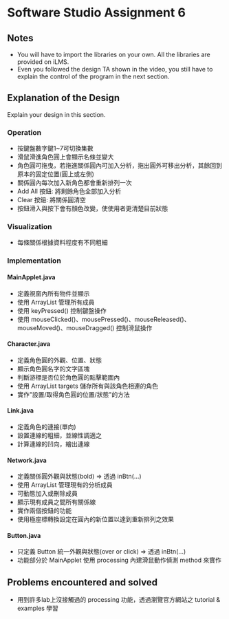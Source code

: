 # Software Studio Assignment 6

## Notes
+ You will have to import the libraries on your own. All the libraries are provided on iLMS.
+ Even you followed the design TA shown in the video, you still have to explain the control of the program in the next section.

## Explanation of the Design
Explain your design in this section.  

### Operation
+ 按鍵盤數字鍵1~7可切換集數
+ 滑鼠滑進角色圓上會顯示名條並變大
+ 角色圓可拖曳，若拖進關係圓內可加入分析，拖出圓外可移出分析，其餘回到原本的固定位置(圓上或左側)
+ 關係圓內每次加入新角色都會重新排列一次
+ Add All 按鈕: 將剩餘角色全部加入分析
+ Clear 按鈕: 將關係圓清空
+ 按鈕滑入與按下會有顏色改變，使使用者更清楚目前狀態

### Visualization
+ 每條關係根據資料程度有不同粗細

### Implementation

#### MainApplet.java
+ 定義視窗內所有物件並顯示
+ 使用 ArrayList 管理所有成員
+ 使用 keyPressed() 控制鍵盤操作
+ 使用 mouseClicked()、mousePressed()、mouseReleased()、mouseMoved()、mouseDragged() 控制滑鼠操作

#### Character.java
+ 定義角色圓的外觀、位置、狀態
+ 顯示角色圓名字的文字區塊
+ 判斷游標是否位於角色圓的點擊範圍內
+ 使用 ArrayList targets 儲存所有與該角色相連的角色
+ 實作"設置/取得角色圓的位置/狀態"的方法

#### Link.java
+ 定義角色的連接(單向)
+ 設置連線的粗細，並線性調適之
+ 計算連線的凹向，繪出連線

#### Network.java
+ 定義關係圓外觀與狀態(bold) => 透過 inBtn(...)
+ 使用 ArrayList 管理現有的分析成員
+ 可動態加入或刪除成員
+ 顯示現有成員之間所有關係線
+ 實作兩個按鈕的功能
+ 使用極座標轉換設定在圓內的新位置以達到重新排列之效果

#### Button.java
+ 只定義 Button 統一外觀與狀態(over or click) => 透過 inBtn(...)
+ 功能部分於 MainApplet 使用 processing 內建滑鼠動作偵測 method 來實作

## Problems encountered and solved
+ 用到許多lab上沒接觸過的 processing 功能，透過瀏覽官方網站之 tutorial & examples 學習
